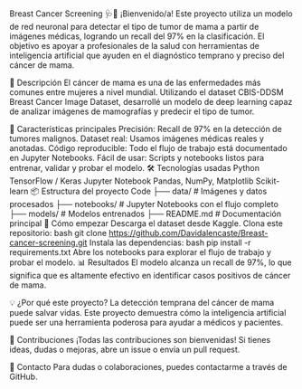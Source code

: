 Breast Cancer Screening 🩺🔬
¡Bienvenido/a! Este proyecto utiliza un modelo de red neuronal para detectar el tipo de tumor de mama a partir de imágenes médicas, logrando un recall del 97% en la clasificación. El objetivo es apoyar a profesionales de la salud con herramientas de inteligencia artificial que ayuden en el diagnóstico temprano y preciso del cáncer de mama.

📂 Descripción
El cáncer de mama es una de las enfermedades más comunes entre mujeres a nivel mundial. Utilizando el dataset CBIS-DDSM Breast Cancer Image Dataset, desarrollé un modelo de deep learning capaz de analizar imágenes de mamografías y predecir el tipo de tumor.

🚀 Características principales
Precisión: Recall de 97% en la detección de tumores malignos.
Dataset real: Usamos imágenes médicas reales y anotadas.
Código reproducible: Todo el flujo de trabajo está documentado en Jupyter Notebooks.
Fácil de usar: Scripts y notebooks listos para entrenar, validar y probar el modelo.
🛠️ Tecnologías usadas
Python
TensorFlow / Keras
Jupyter Notebook
Pandas, NumPy, Matplotlib
Scikit-learn
📦 Estructura del proyecto
Code
├── data/              # Imágenes y datos procesados
├── notebooks/         # Jupyter Notebooks con el flujo completo
├── models/            # Modelos entrenados
├── README.md          # Documentación principal
🏁 Cómo empezar
Descarga el dataset desde Kaggle.
Clona este repositorio:
bash
git clone https://github.com/Davidalencaste/Breast-cancer-screening.git
Instala las dependencias:
bash
pip install -r requirements.txt
Abre los notebooks para explorar el flujo de trabajo y probar el modelo.
📊 Resultados
El modelo alcanza un recall de 97%, lo que significa que es altamente efectivo en identificar casos positivos de cáncer de mama.

💡 ¿Por qué este proyecto?
La detección temprana del cáncer de mama puede salvar vidas. Este proyecto demuestra cómo la inteligencia artificial puede ser una herramienta poderosa para ayudar a médicos y pacientes.

🤝 Contribuciones
¡Todas las contribuciones son bienvenidas! Si tienes ideas, dudas o mejoras, abre un issue o envía un pull request.

📧 Contacto
Para dudas o colaboraciones, puedes contactarme a través de GitHub.
